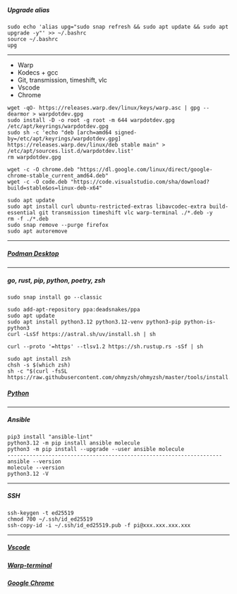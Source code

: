 ##### Upgrade alias
```
sudo echo 'alias upg="sudo snap refresh && sudo apt update && sudo apt upgrade -y"' >> ~/.bashrc
source ~/.bashrc
upg
```
--------------------------------------------------------------------
- Warp
- Kodecs + gcc
- Git, transmission, timeshift, vlc
- Vscode
- Chrome
```
wget -qO- https://releases.warp.dev/linux/keys/warp.asc | gpg --dearmor > warpdotdev.gpg
sudo install -D -o root -g root -m 644 warpdotdev.gpg /etc/apt/keyrings/warpdotdev.gpg
sudo sh -c 'echo "deb [arch=amd64 signed-by=/etc/apt/keyrings/warpdotdev.gpg] https://releases.warp.dev/linux/deb stable main" > /etc/apt/sources.list.d/warpdotdev.list'
rm warpdotdev.gpg

wget -c -O chrome.deb "https://dl.google.com/linux/direct/google-chrome-stable_current_amd64.deb"
wget -c -O code.deb "https://code.visualstudio.com/sha/download?build=stable&os=linux-deb-x64"

sudo apt update
sudo apt install curl ubuntu-restricted-extras libavcodec-extra build-essential git transmission timeshift vlc warp-terminal ./*.deb -y
rm -f ./*.deb
sudo snap remove --purge firefox
sudo apt autoremove
```
--------------------------------------------------------------------
##### [Podman Desktop](https://podman-desktop.io/downloads)
--------------------------------------------------------------------
##### go, rust, pip, python, poetry, zsh
```
sudo snap install go --classic

sudo add-apt-repository ppa:deadsnakes/ppa
sudo apt update
sudo apt install python3.12 python3.12-venv python3-pip python-is-python3
curl -LsSf https://astral.sh/uv/install.sh | sh

curl --proto '=https' --tlsv1.2 https://sh.rustup.rs -sSf | sh

sudo apt install zsh
chsh -s $(which zsh)
sh -c "$(curl -fsSL https://raw.githubusercontent.com/ohmyzsh/ohmyzsh/master/tools/install.sh)"
```
##### [Python](https://github.com/morheus9/bash/blob/main/scripts%20and%20patterns/python.md)
--------------------------------------------------------------------
##### Ansible
```
pip3 install "ansible-lint"
python3.12 -m pip install ansible molecule
python3 -m pip install --upgrade --user ansible molecule
--------------------------------------------------------------------
ansible --version
molecule --version
python3.12 -V
```
--------------------------------------------------------------------
##### SSH
```
ssh-keygen -t ed25519
chmod 700 ~/.ssh/id_ed25519
ssh-copy-id -i ~/.ssh/id_ed25519.pub -f pi@ххх.ххх.ххх.ххх
```
--------------------------------------------------------------------
##### [Vscode](https://code.visualstudio.com)
##### [Warp-terminal](https://www.warp.dev)
##### [Google Chrome](https://www.google.com/chrome)

